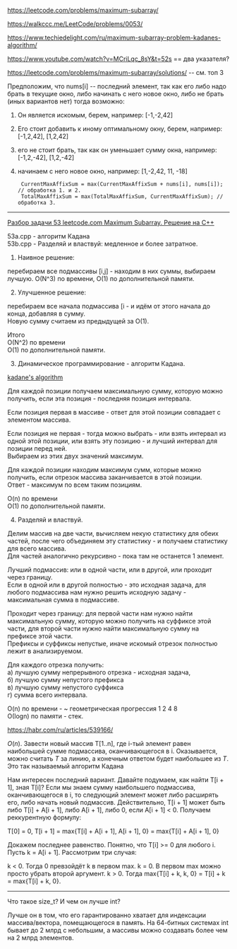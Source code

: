 https://leetcode.com/problems/maximum-subarray/

https://walkccc.me/LeetCode/problems/0053/

https://www.techiedelight.com/ru/maximum-subarray-problem-kadanes-algorithm/

https://www.youtube.com/watch?v=MCriLqc_8sY&t=52s == два указателя?

https://leetcode.com/problems/maximum-subarray/solutions/ -- см. топ 3


Предположим, что nums[i] -- последний элемент, так как его либо надо брать в текущие окно, либо начинать с него новое окно, либо не брать (иных вариантов нет) тогда возможно:
1. Он является искомым, берем, например: [-1,-2,42]
2. Его стоит добавить к иному оптимальному окну, берем, например:  [-1,2,42],  [1,2,42]
3. его не стоит брать, так как он уменьшает сумму окна, например:  [-1,2,-42], [1,2,-42]
4. начинаем с него новое окно, например: [1,-2,42, 11, -18]

        CurrentMaxAffixSum = max(CurrentMaxAffixSum + nums[i], nums[i]); // обработка 1. и 2.
        TotalMaxAffixSum = max(TotalMaxAffixSum, CurrentMaxAffixSum); // обработка 3.

____

[Разбор задачи 53 leetcode.com Maximum Subarray. Решение на C++](https://www.youtube.com/watch?v=JGoQK5MUbIY)

53a.cpp - алгоритм Кадана  
53b.cpp - Разделяй и властвуй: медленное и более затратное.

1. Наивное решение: 

перебираем все подмассивы [i,j] - находим в них суммы, выбираем лучшую. O(N^3) по времени, O(1) по дополнительной памяти.

2. Улучшенное решение: 

перебираем все начала подмассива [i - и 
идём от этого начала до конца, добавляя в сумму.  
Новую сумму считаем из предыдущей за O(1).  

Итого  
O(N^2) по времени  
O(1) по дополнительной памяти.

3. Динамическое программирование - алгоритм Кадана.

[kadane's algorithm](https://en.wikipedia.org/wiki/Maximum_subarray_problem)

Для каждой позиции получаем максимальную сумму, которую можно получить, если эта позиция - последняя позиция интервала.

Если позиция первая в массиве - ответ для этой позиции совпадает с элементом массива.

Если позиция не первая - тогда можно выбрать - или взять интервал из одной этой позиции, или взять эту позицию - и лучший интервал для позиции перед ней.  
Выбираем из этих двух значений максимум.

Для каждой позиции находим максимум сумм, которые можно получить, если отрезок массива заканчивается в этой позиции.  
Ответ - максимум по всем таким позициям.  

O(n) по времени  
O(1) по дополнительной памяти.


4. Разделяй и властвуй.

Делим массив на две части, вычисляем некую статистику для обеих частей, после чего объединяем эту статистику - и получаем статистику для всего массива.  
Для частей аналогично рекурсивно - пока там не останется 1 элемент.

Лучший подмассив: или в одной части, или в другой, или проходит через границу.  
Если в одной или в другой полностью - это исходная задача, для любого подмассива нам нужно решить исходную задачу - максимальная сумма в подмассиве.

Проходит через границу: для первой части нам нужно найти максимальную сумму, которую можно получить на суффиксе этой части, для второй части нужно найти максимальную сумму на префиксе этой части.  
Префиксы и суффиксы непустые, иначе искомый отрезок полностью лежит в анализируемом.

Для каждого отрезка получить:  
а) лучшую сумму непрерывного отрезка - исходная задача,  
б) лучшую сумму непустого префикса  
в) лучшую сумму непустого суффикса  
г) сумма всего интервала.  

O(n) по времени - ~ геометрическая прогрессия 1 2 4 8  
О(logn) по памяти - стек.



https://habr.com/ru/articles/539166/

$O(n)$. Завести новый массив T[1..n], где i-тый элемент равен наибольшей сумме подмассива, оканчивающегося в i. Оказывается, можно считать $T$ за линию, а конечным ответом будет наибольшее из $T$. Это так называемый алгоритм Кадана

Нам интересен последний вариант. Давайте подумаем, как найти T[i + 1], зная T[i]? Если мы знаем сумму наибольшего подмассива, оканчивающегося в i, то следующий элемент может либо расширять его, либо начать новый подмассив. Действительно, T[i + 1] может быть либо T[i] + A[i + 1], либо A[i + 1], либо 0, если A[i + 1] < 0. Получаем реккурентную формулу:


T[0] = 0,
T[i + 1] = max{T[i] + A[i + 1], A[i + 1], 0} = max{T[i] + A[i + 1], 0}

Докажем последнее равенство. Понятно, что T[i] >= 0 для любого i. Пусть k = A[i + 1]. Рассмотрим три случая:


k < 0. Тогда 0 превзойдёт k в первом max.
k = 0. В первом max можно просто убрать второй аргумент.
k > 0. Тогда max{T[i] + k, k, 0} = T[i] + k = max{T[i] + k, 0}.
_______

Что такое size_t? И чем он лучше int?

Лучше он в том, что его гарантированно хватает для индексации массива/вектора, помещающегося в память. На 64-битных системах int бывает до 2 млрд с небольшим, а массивы можно создавать более чем на 2 млрд элементов.
